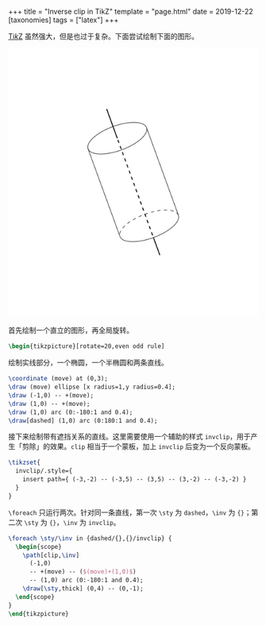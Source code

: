 +++
title = "Inverse clip in TikZ"
template = "page.html"
date = 2019-12-22
[taxonomies]
tags = ["latex"]
+++

[Ti*k*Z] 虽然强大，但是也过于复杂。下面尝试绘制下面的图形。

![ellipse](./tikz.svg)

首先绘制一个直立的图形，再全局旋转。

```tex
\begin{tikzpicture}[rotate=20,even odd rule]
```

绘制实线部分，一个椭圆，一个半椭圆和两条直线。

```tex
\coordinate (move) at (0,3);
\draw (move) ellipse [x radius=1,y radius=0.4];
\draw (-1,0) -- +(move);
\draw (1,0) -- +(move);
\draw (1,0) arc (0:-180:1 and 0.4);
\draw[dashed] (1,0) arc (0:180:1 and 0.4);
```

接下来绘制带有遮挡关系的直线。这里需要使用一个辅助的样式 `invclip`，用于产生「剪除」的效果。`clip` 相当于一个蒙板，加上 `invclip` 后变为一个反向蒙板。

```tex
\tikzset{
  invclip/.style={
    insert path={ (-3,-2) -- (-3,5) -- (3,5) -- (3,-2) -- (-3,-2) }
  }
}
```

`\foreach` 只运行两次。针对同一条直线，第一次 `\sty` 为 `dashed`，`\inv` 为 `{}`；第二次 `\sty` 为 `{}`，`\inv` 为 `invclip`。

```tex
\foreach \sty/\inv in {dashed/{},{}/invclip} {
  \begin{scope}
    \path[clip,\inv]
      (-1,0)
      -- +(move) -- ($(move)+(1,0)$)
      -- (1,0) arc (0:-180:1 and 0.4);
    \draw[\sty,thick] (0,4) -- (0,-1);
  \end{scope}
}
\end{tikzpicture}
```

[Ti*k*Z]: https://en.wikipedia.org/wiki/PGF/TikZ

